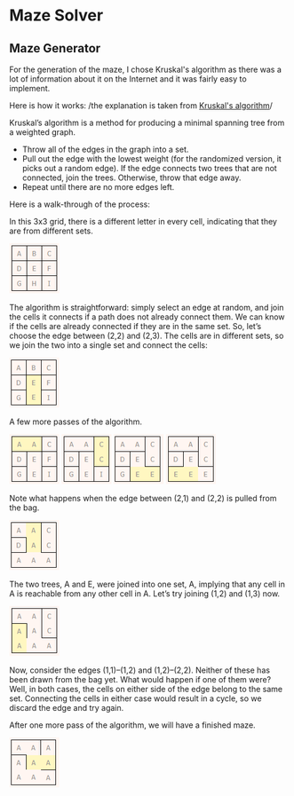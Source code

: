 # Maze Solver 

## Maze Generator

For the generation of the maze, I chose Kruskal's algorithm as there was a lot of information about it on the Internet and it was fairly easy to implement.

Here is how it works: /the explanation is taken from [Kruskal's algorithm]([https://github.com/](https://weblog.jamisbuck.org/2011/1/3/maze-generation-kruskal-s-algorithm))/

Kruskal’s algorithm is a method for producing a minimal spanning tree from a weighted graph.
- Throw all of the edges in the graph into a set.
- Pull out the edge with the lowest weight (for the randomized version, it picks out a random edge). If the edge connects two trees that are not connected, join the trees. Otherwise, throw that edge away.
- Repeat until there are no more edges left.

Here is a walk-through of the process:

In this 3x3 grid, there is a different letter in every cell, indicating that they are from different sets.

![first picture of the visual represention](Pictures/1.png)

The algorithm is straightforward: simply select an edge at random, and join the cells it connects if a path does not already connect them. We can know if the cells are already connected if they are in the same set. So, let’s choose the edge between (2,2) and (2,3). The cells are in different sets, so we join the two into a single set and connect the cells:

![second picture of the visual representation](Pictures/2.png)

A few more passes of the algorithm.

![third picture of the visual represention](Pictures/3.png)
![fourth picture of the visual represention](Pictures/4.png) 
![fifth picture of the visual represention](Pictures/5.png)
![sixth picture of the visual represention](Pictures/6.png)

Note what happens when the edge between (2,1) and (2,2) is pulled from the bag.

![seventh picture of the visual represention](Pictures/7.png)

The two trees, A and E, were joined into one set, A, implying that any cell in A is reachable from any other cell in A. Let’s try joining (1,2) and (1,3) now.

![eight picture of the visual represention](Pictures/8.png)

Now, consider the edges (1,1)–(1,2) and (1,2)–(2,2). Neither of these has been drawn from the bag yet. What would happen if one of them were? Well, in both cases, the cells on either side of the edge belong to the same set. Connecting the cells in either case would result in a cycle, so we discard the edge and try again.

After one more pass of the algorithm, we will have a finished maze.

![ninth picture of the visual represention](Pictures/9.png)
